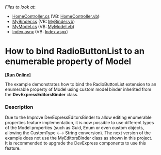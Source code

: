 <!-- default file list -->
*Files to look at*:

* [HomeController.cs](./CS/Controllers/HomeController.cs) (VB: [HomeController.vb](./VB/Controllers/HomeController.vb))
* [MyBinder.cs](./CS/Models/MyBinder.cs) (VB: [MyBinder.vb](./VB/Models/MyBinder.vb))
* [MyModel.cs](./CS/Models/MyModel.cs) (VB: [MyModel.vb](./VB/Models/MyModel.vb))
* [Index.aspx](./CS/Views/Home/Index.aspx) (VB: [Index.aspx](./VB/Views/Home/Index.aspx))
<!-- default file list end -->
# How to bind RadioButtonList to an enumerable property of Model
<!-- run online -->
**[[Run Online]](https://codecentral.devexpress.com/e2871/)**
<!-- run online end -->


<p>The example demonstrates how to bind the RadioButtonList extension to an enumerable property of Model using custom model binder inherited from the <strong>DevExpressEditorsBinder</strong> class.</p>


<h3>Description</h3>

<p>Due to the <a data-ticket="S36682">Improve DevExpressEditorsBinder to allow editing enumerable properties </a> feature implementation, it is now possible to use different types of the Model properties (such as Guid, Enum or even custom objects, allowing the CustomType &lt;--&gt; String conversion). The next version of the example does not use the MyEditorsBinder class as shown in this project.<br /> It is recommended to upgrade the DevExpress components to use this feature.</p>

<br/>


